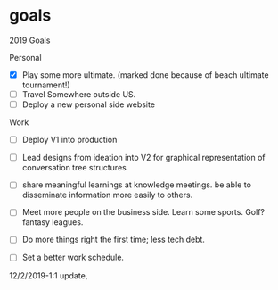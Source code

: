 # goals
2019 Goals


Personal
- [X] Play some more ultimate. (marked done because of beach ultimate tournament!) 
- [ ] Travel Somewhere outside US. 
- [ ] Deploy a new personal side website

Work

- [ ] Deploy V1 into production
- [ ] Lead designs from ideation into V2 for graphical representation of conversation tree structures
- [ ] share meaningful learnings at knowledge meetings. be able to disseminate information more easily to others. 
- [ ] Meet more people on the business side. Learn some sports. Golf? fantasy leagues.
- [ ] Do more things right the first time; less tech debt. 
- [ ] Set a better work schedule. 


12/2/2019-1:1 update, 







